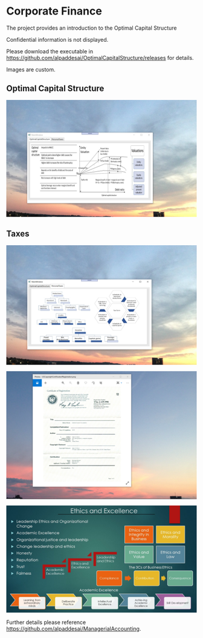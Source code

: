 # Corporate Finance

The project provides an introduction to the Optimal Capital Structure

Confidential information is not displayed.

Please download the executable in https://github.com/alpaddesai/OptimalCapitalStructure/releases for details.

Images are custom.

## Optimal Capital Structure
![image](OptimalCapitalStructure.png)

## Taxes
![image](PersonalTaxes.png)

![image](USCopyrightCertificate.png)

![image](Ethics.jpg)

Further details please reference  https://github.com/alpaddesai/ManagerialAccounting.
